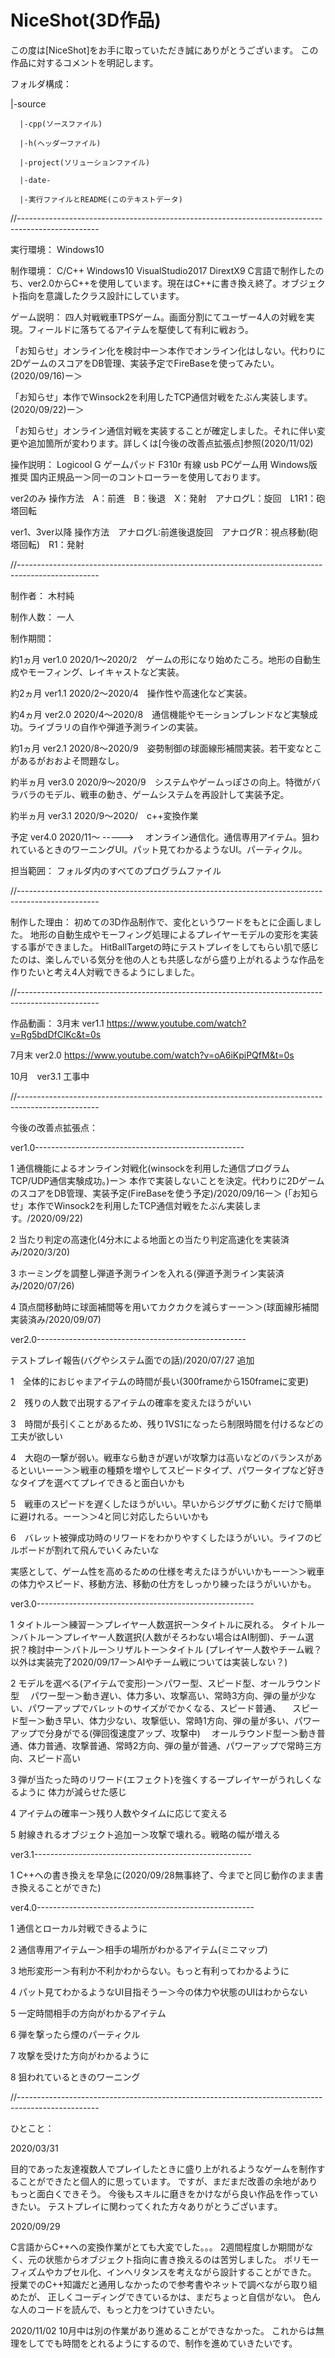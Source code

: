 # NiceShot(3D作品)
この度は[NiceShot]をお手に取っていただき誠にありがとうございます。
この作品に対するコメントを明記します。

フォルダ構成：

|-source
 
      |-cpp(ソースファイル)

      |-h(ヘッダーファイル)

      |-project(ソリューションファイル)

      |-date-
      
      |-実行ファイルとREADME(このテキストデータ)

//--------------------------------------------------------------------------------------------------
      
実行環境：
Windows10

制作環境：
C/C++ Windows10 VisualStudio2017 DirextX9
C言語で制作したのち、ver2.0からC++を使用しています。現在はC++に書き換え終了。オブジェクト指向を意識したクラス設計にしています。

ゲーム説明：
四人対戦戦車TPSゲーム。画面分割にてユーザー4人の対戦を実現。フィールドに落ちてるアイテムを駆使して有利に戦おう。

「お知らせ」オンライン化を検討中ー＞本作でオンライン化はしない。代わりに2DゲームのスコアをDB管理、実装予定でFireBaseを使ってみたい。(2020/09/16)ー＞

「お知らせ」本作でWinsock2を利用したTCP通信対戦をたぶん実装します。(2020/09/22)ー＞

「お知らせ」オンライン通信対戦を実装することが確定しました。それに伴い変更や追加箇所が変わります。詳しくは[今後の改善点拡張点]参照(2020/11/02)


操作説明：
Logicool G ゲームパッド F310r 有線 usb PCゲーム用 Windows版推奨 国内正規品ー＞同一のコントローラーを使用しております。

ver2のみ     操作方法　A：前進　B：後退　X：発射　アナログL：旋回　L1R1：砲塔回転

ver1、3ver以降   操作方法　アナログL:前進後退旋回　アナログR：視点移動(砲塔回転)　R1：発射

//--------------------------------------------------------------------------------------------------

制作者：
木村純

制作人数：
一人

制作期間：

約1ヵ月 ver1.0 2020/1～2020/2　ゲームの形になり始めたころ。地形の自動生成やモーフィング、レイキャストなど実装。

約2ヵ月 ver1.1 2020/2～2020/4　操作性や高速化など実装。

約4ヵ月 ver2.0 2020/4～2020/8　通信機能やモーションブレンドなど実験成功。ライブラリの自作や弾道予測ラインの実装。

約1ヵ月 ver2.1 2020/8～2020/9　姿勢制御の球面線形補間実装。若干変なとこがあるがおおよそ問題なし。

約半ヵ月 ver3.0 2020/9～2020/9　システムやゲームっぽさの向上。特徴がバラバラのモデル、戦車の動き、ゲームシステムを再設計して実装予定。

約半ヵ月 ver3.1 2020/9～2020/　c++変換作業

予定    ver4.0 2020/11～ -----> 　オンライン通信化。通信専用アイテム。狙われているときのワーニングUI。パット見てわかるようなUI。パーティクル。

担当範囲：
フォルダ内のすべてのプログラムファイル

//--------------------------------------------------------------------------------------------------

制作した理由：
初めての3D作品制作で、変化というワードをもとに企画しました。
地形の自動生成やモーフィング処理によるプレイヤーモデルの変形を実装する事ができました。
HitBallTargetの時にテストプレイをしてもらい肌で感じたのは、楽しんでいる気分を他の人とも共感しながら盛り上がれるような作品を作りたいと考え4人対戦できるようにしました。

//--------------------------------------------------------------------------------------------------

作品動画：
3月末 ver1.1
https://www.youtube.com/watch?v=Rg5bdDfClKc&t=0s

7月末 ver2.0
https://www.youtube.com/watch?v=oA6iKpiPQfM&t=0s

10月　ver3.1
工事中

//--------------------------------------------------------------------------------------------------

今後の改善点拡張点：

ver1.0----------------------------------------------------

1 通信機能によるオンライン対戦化(winsockを利用した通信プログラムTCP/UDP通信実験成功。)ー＞
本作で実装しないことを決定。代わりに2DゲームのスコアをDB管理、実装予定(FireBaseを使う予定)/2020/09/16ー＞
(「お知らせ」本作でWinsock2を利用したTCP通信対戦をたぶん実装します。/2020/09/22)

2 当たり判定の高速化(4分木による地面との当たり判定高速化を実装済み/2020/3/20)

3 ホーミングを調整し弾道予測ラインを入れる(弾道予測ライン実装済み/2020/07/26)
 
4 頂点間移動時に球面補間等を用いてカクカクを減らすーー＞＞(球面線形補間実装済み/2020/09/07)

ver2.0----------------------------------------------------

テストプレイ報告(バグやシステム面での話)/2020/07/27 追加

1　全体的におじゃまアイテムの時間が長い(300frameから150frameに変更)

2　残りの人数で出現するアイテムの確率を変えたほうがいい

3　時間が長引くことがあるため、残り1VS1になったら制限時間を付けるなどの工夫が欲しい

4　大砲の一撃が弱い。戦車なら動きが遅いが攻撃力は高いなどのバランスがあるといいーー＞＞戦車の種類を増やしてスピードタイプ、パワータイプなど好きなタイプを選べてプレイできると面白いかも

5　戦車のスピードを遅くしたほうがいい。早いからジグザグに動くだけで簡単に避けれる。ーー＞＞4と同じ対応したらいいかも

6　バレット被弾成功時のリワードをわかりやすくしたほうがいい。ライフのビルボードが割れて飛んでいくみたいな

実感として、ゲーム性を高めるための仕様を考えたほうがいいかもーー＞＞戦車の体力やスピード、移動方法、移動の仕方をしっかり練ったほうがいいかも。

ver3.0------------------------------------------------------

1
タイトルー＞練習ー＞プレイヤー人数選択ー＞タイトルに戻れる。
タイトルー＞バトルー＞プレイヤー人数選択(人数がそろわない場合はAI制御)、チーム選択？検討中ー＞バトルー＞リザルトー＞タイトル
(プレイヤー人数やチーム戦？以外は実装完了2020/09/17ー＞AIやチーム戦については実装しない？)

2
モデルを選べる(アイテムで変形)ー＞パワー型、スピード型、オールラウンド型
　パワー型ー＞動き遅い、体力多い、攻撃高い、常時3方向、弾の量が少ない、パワーアップでバレットのサイズがでかくなる、スピード普通、
　スピード型ー＞動き早い、体力少ない、攻撃低い、常時1方向、弾の量が多い、パワーアップで分身がでる(弾回復速度アップ、攻撃中)
　オールラウンド型ー＞動き普通、体力普通、攻撃普通、常時2方向、弾の量が普通、パワーアップで常時三方向、スピード高い

3
弾が当たった時のリワード(エフェクト)を強くするープレイヤーがうれしくなるように
体力が減らせた感じ

4
アイテムの確率ー＞残り人数やタイムに応じて変える

5
射線きれるオブジェクト追加ー＞攻撃で壊れる。戦略の幅が増える

ver3.1------------------------------------------------------

1
C++への書き換えを早急に(2020/09/28無事終了、今までと同じ動作のまま書き換えることができた)


ver4.0------------------------------------------------------

1
通信とローカル対戦できるように

2
通信専用アイテムー＞相手の場所がわかるアイテム(ミニマップ)

3
地形変形ー＞有利か不利かわからない。もっと有利ってわかるように

4
パット見てわかるようなUI目指そうー＞今の体力や状態のUIはわからない

5
一定時間相手の方向がわかるアイテム

6
弾を撃ったら煙のパーティクル

7
攻撃を受けた方向がわかるように


8
狙われているときのワーニング



//--------------------------------------------------------------------------------------------------

ひとこと：

2020/03/31

目的であった友達複数人でプレイしたときに盛り上がれるようなゲームを制作することができたと個人的に思っています。
ですが、まだまだ改善の余地がありもっと面白くできそう。
今後もスキルに磨きをかけながら良い作品を作っていきたい。
テストプレイに関わってくれた方々ありがとうございます。

2020/09/29

C言語からC++への変換作業がとても大変でした。。。
2週間程度しか期間がなく、元の状態からオブジェクト指向に書き換えるのは苦労しました。
ポリモーフィズムやカプセル化、インヘリタンスを考えながら設計することができた。
授業でのC++知識だと通用しなかったので参考書やネットで調べながら取り組めたが、
正しくコーディングできているかは、まだちょっと自信がない。
色んな人のコードを読んで、もっと力をつけていきたい。

2020/11/02
10月中は別の作業があり進めることができなかった。
これからは無理をしてでも時間をとれるようにするので、制作を進めていきたいです。
